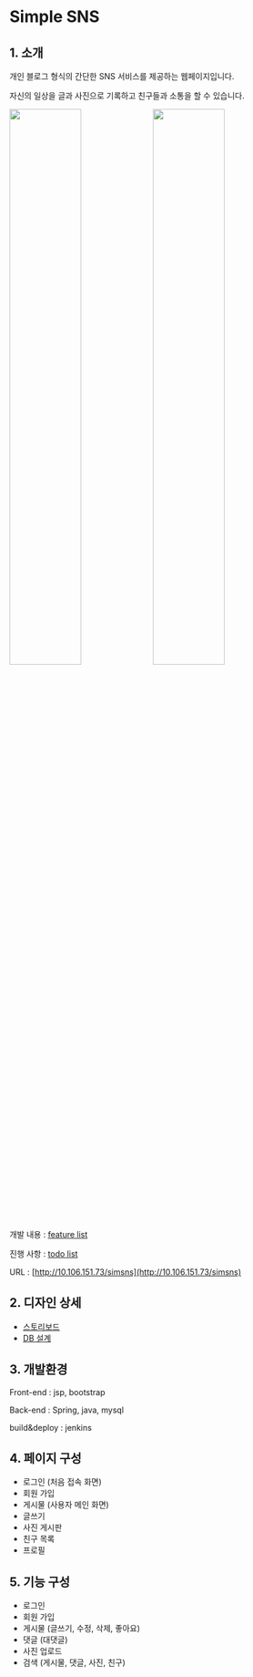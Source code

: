 # Simple SNS
## 1. 소개
개인 블로그 형식의 간단한 SNS 서비스를 제공하는 웹페이지입니다.

자신의 일상을 글과 사진으로 기록하고 친구들과 소통을 할 수 있습니다.

<img src="https://media.oss.navercorp.com/user/9790/files/ef92d682-7ac9-11e8-9538-083daf9919fb" width="50%"><img src="https://media.oss.navercorp.com/user/9790/files/3194414c-7aca-11e8-8010-8c58e8eee67d" width="50%">

개발 내용 : [feature list](https://oss.navercorp.com/2018-nbp-internship-team1/junhee/wiki/Feature-List)

진행 사항 : [todo list](https://oss.navercorp.com/2018-nbp-internship-team1/junhee/projects/1)

URL : [http://10.106.151.73/simsns](http://10.106.151.73/simsns)
## 2. 디자인 상세
 - [스토리보드](https://ovenapp.io/view/vwWG0kw5u2funtTvXucq2K5VA5gdFfcR/LCfdj)
 - [DB 설계](https://oss.navercorp.com/2018-nbp-internship-team1/junhee/blob/master/db.PNG)
## 3. 개발환경
Front-end : jsp, bootstrap

Back-end : Spring, java, mysql

build&deploy : jenkins
## 4. 페이지 구성
 - 로그인 (처음 접속 화면)
 - 회원 가입
 - 게시물 (사용자 메인 화면)
 - 글쓰기
 - 사진 게시판
 - 친구 목록
 - 프로필
## 5. 기능 구성
 - 로그인
 - 회원 가입
 - 게시물 (글쓰기, 수정, 삭제, 좋아요)
 - 댓글 (대댓글)
 - 사진 업로드
 - 검색 (게시물, 댓글, 사진, 친구)
